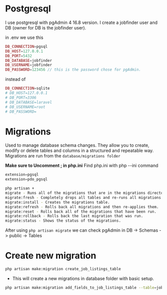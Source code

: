 # Postgresql

I use postgresql with pgAdmin 4 16.8 version.
I create a jobfinder user and DB (owner for DB is the jobfinder user).

in .env we use this

```php
DB_CONNECTION=pgsql
DB_HOST=127.0.0.1
DB_PORT=5432
DB_DATABASE=jobfinder
DB_USERNAME=jobfinder
DB_PASSWORD=123456 // this is the password chose for pgAdmin.
```

instead of

```php
DB_CONNECTION=sqlite
# DB_HOST=127.0.0.1
# DB_PORT=3306
# DB_DATABASE=laravel
# DB_USERNAME=root
# DB_PASSWORD=
```

# Migrations

Used to manage database schema changes. They allow you to create, modify or delete tables and columns in a structured and repeatable way.
Migrations are run from the `database/migrations folder`

**Make sure to Uncomment ; in php.ini**
Find php.ini with php --ini command

```php
extension=pgsql
extension=pdo_pgsql
```

```bash
php artisan +
migrate - Runs all of the migrations that are in the migrations directory.
migrate:fresh - Completely drops all tables and re-runs all migrations.
migrate:install - Creates the migrations table.
migrate:refresh - Rolls back all migrations and then re-applies them.
migrate:reset - Rolls back all of the migrations that have been run.
migrate:rollback - Rolls back the last migration that was run.
migrate:status - Shows the status of the migrations.
```

After using `php artisan migrate` we can check pgAdmin in DB -> Schemas -> public -> Tables

# Create new migration

```bash
php artisan make:migration create_job_listings_table
```

-   This will create a new migrations in database folder with basic setup.

```bash
php artisan make:migration add_fields_to_job_listings_table --table=job_listings
```
